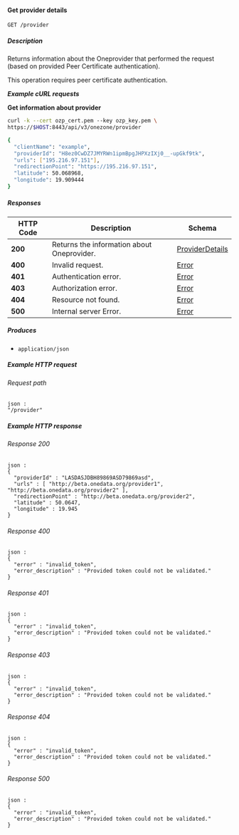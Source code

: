 
<a name="get_provider_details"></a>
#### Get provider details
```
GET /provider
```


##### Description
Returns information about the Oneprovider that performed the request 
(based on provided Peer Certificate authentication).

This operation requires peer certificate authentication.

***Example cURL requests***

**Get information about provider**
```bash
curl -k --cert ozp_cert.pem --key ozp_key.pem \
https://$HOST:8443/api/v3/onezone/provider

{
  "clientName": "example",
  "providerId": "H8ez0CwDZ7JMYRWn1ipmBpgJHPXzIXj0__-upGkf9tk",
  "urls": ["195.216.97.151"],
  "redirectionPoint": "https://195.216.97.151",
  "latitude": 50.068968,
  "longitude": 19.909444
}
```


##### Responses

|HTTP Code|Description|Schema|
|---|---|---|
|**200**|Returns the information about Oneprovider.|[ProviderDetails](../definitions/ProviderDetails.md#providerdetails)|
|**400**|Invalid request.|[Error](../definitions/Error.md#error)|
|**401**|Authentication error.|[Error](../definitions/Error.md#error)|
|**403**|Authorization error.|[Error](../definitions/Error.md#error)|
|**404**|Resource not found.|[Error](../definitions/Error.md#error)|
|**500**|Internal server Error.|[Error](../definitions/Error.md#error)|


##### Produces

* `application/json`


##### Example HTTP request

###### Request path
```
json :
"/provider"
```


##### Example HTTP response

###### Response 200
```
json :
{
  "providerId" : "LASDASJDBH89869ASD79869asd",
  "urls" : [ "http://beta.onedata.org/provider1", "http://beta.onedata.org/provider2" ],
  "redirectionPoint" : "http://beta.onedata.org/provider2",
  "latitude" : 50.0647,
  "longitude" : 19.945
}
```


###### Response 400
```
json :
{
  "error" : "invalid_token",
  "error_description" : "Provided token could not be validated."
}
```


###### Response 401
```
json :
{
  "error" : "invalid_token",
  "error_description" : "Provided token could not be validated."
}
```


###### Response 403
```
json :
{
  "error" : "invalid_token",
  "error_description" : "Provided token could not be validated."
}
```


###### Response 404
```
json :
{
  "error" : "invalid_token",
  "error_description" : "Provided token could not be validated."
}
```


###### Response 500
```
json :
{
  "error" : "invalid_token",
  "error_description" : "Provided token could not be validated."
}
```



